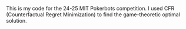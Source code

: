 This is my code for the 24-25 MIT Pokerbots competition. I used CFR (Counterfactual Regret Minimization) to find the game-theoretic optimal solution.

